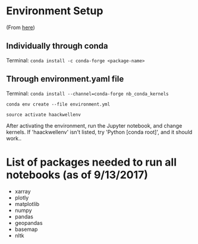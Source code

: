 # Environment Setup
(From [here](https://geohackweek.github.io/Introductory/01-conda-tutorial/))

## Individually through conda

Terminal:
```conda install -c conda-forge <package-name>```

## Through environment.yaml file

Terminal:
```conda install --channel=conda-forge nb_conda_kernels```

```conda env create --file environment.yml```

```source activate haackwellenv``` 

After activating the environment, run the Jupyter notebook, and change kernels. If 'haackwellenv' isn't listed, try 'Python [conda root]', and it should work..

# List of packages needed to run all notebooks (as of 9/13/2017)
- xarray
- plotly
- matplotlib
- numpy
- pandas
- geopandas
- basemap
- nltk